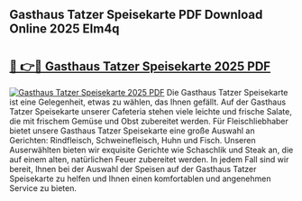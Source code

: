 ## Gasthaus Tatzer Speisekarte PDF Download Online 2025 EIm4q

# <h2><a href="http://gcc9xp7.nevu.top/?p=Gasthaus+Tatzer+Speisekarte">🔗 👉🔴 Gasthaus Tatzer Speisekarte 2025 PDF</a></h2>

[![Gasthaus Tatzer Speisekarte 2025 PDF](https://i.imgur.com/dBaPXMq.png)](http://gcc9xp7.nevu.top/?p=Gasthaus+Tatzer+Speisekarte)
Die Gasthaus Tatzer Speisekarte ist eine Gelegenheit, etwas zu wählen, das Ihnen gefällt. Auf der Gasthaus Tatzer Speisekarte unserer Cafeteria stehen viele leichte und frische Salate, die mit frischem Gemüse und Obst zubereitet werden. Für Fleischliebhaber bietet unsere Gasthaus Tatzer Speisekarte eine große Auswahl an Gerichten: Rindfleisch, Schweinefleisch, Huhn und Fisch. Unseren Auserwählten bieten wir exquisite Gerichte wie Schaschlik und Steak an, die auf einem alten, natürlichen Feuer zubereitet werden. In jedem Fall sind wir bereit, Ihnen bei der Auswahl der Speisen auf der Gasthaus Tatzer Speisekarte zu helfen und Ihnen einen komfortablen und angenehmen Service zu bieten.

